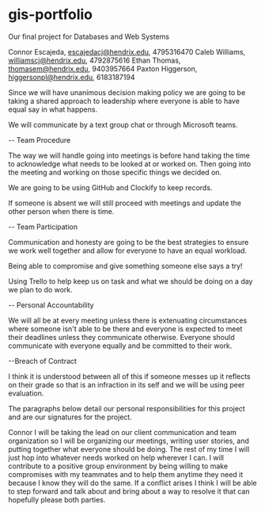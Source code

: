 # gis-portfolio
Our final project for Databases and Web Systems

Connor Escajeda, escajedacj@hendrix.edu, 4795316470
Caleb Williams, williamscj@hendrix.edu, 4792875616
Ethan Thomas, thomasem@hendrix.edu, 9403957664
Paxton Higgerson, higgersonpl@hendrix.edu, 6183187194

Since we will have unanimous decision making policy we are going to be taking a shared approach to leadership where everyone is able to have equal say in what happens.

We will communicate by a text group chat or through Microsoft teams.

-- Team Procedure

The way we will handle going into meetings is before hand taking the time to acknowledge what needs to be looked at or worked on. Then going into the meeting and working on those specific things we decided on.

We are going to be using GitHub and Clockify to keep records.

If someone is absent we will still proceed with meetings and update the other person when there is time.

-- Team Participation

Communication and honesty are going to be the best strategies to ensure we work well together and allow for everyone to have an equal workload.

Being able to compromise and give something someone else says a try!

Using Trello to help keep us on task and what we should be doing on a day we plan to do work.

-- Personal Accountability

We will all be at every meeting unless there is extenuating circumstances where someone isn't able to be there and everyone is expected to meet their deadlines unless they communicate otherwise. Everyone should communicate with everyone equally and be committed to their work.

--Breach of Contract

I think it is understood between all of this if someone messes up it reflects on their grade so that is an infraction in its self and we will be using peer evaluation.



The paragraphs below detail our personal responsibilities for this project and are our signatures for the project.

Connor
I will be taking the lead on our client communication and team organization so I will be organizing our meetings, writing user stories, and putting together what everyone should be doing. The rest of my time I will just hop into whatever needs worked on help wherever I can. I will contribute to a positive group environment by being willing to make compromises with my teammates and to help them anytime they need it because I know they will do the same. If a conflict arises I think I will be able to step forward and talk about and bring about a way to resolve it that can hopefully please both parties.
